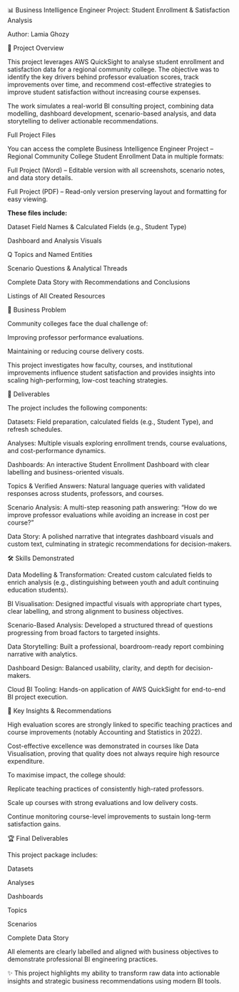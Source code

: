 📊 Business Intelligence Engineer Project: Student Enrollment & Satisfaction Analysis

Author: Lamia Ghozy

🚀 Project Overview

This project leverages AWS QuickSight to analyse student enrollment and satisfaction data for a regional community college. The objective was to identify the key drivers behind professor evaluation scores, track improvements over time, and recommend cost-effective strategies to improve student satisfaction without increasing course expenses.

The work simulates a real-world BI consulting project, combining data modelling, dashboard development, scenario-based analysis, and data storytelling to deliver actionable recommendations.

Full Project Files

You can access the complete Business Intelligence Engineer Project – Regional Community College Student Enrollment Data in multiple formats:

Full Project (Word)
 – Editable version with all screenshots, scenario notes, and data story details.

Full Project (PDF)
 – Read-only version preserving layout and formatting for easy viewing.

**These files include:**

Dataset Field Names & Calculated Fields (e.g., Student Type)

Dashboard and Analysis Visuals

Q Topics and Named Entities

Scenario Questions & Analytical Threads

Complete Data Story with Recommendations and Conclusions

Listings of All Created Resources

🎯 Business Problem

Community colleges face the dual challenge of:

Improving professor performance evaluations.

Maintaining or reducing course delivery costs.

This project investigates how faculty, courses, and institutional improvements influence student satisfaction and provides insights into scaling high-performing, low-cost teaching strategies.

📂 Deliverables

The project includes the following components:

Datasets: Field preparation, calculated fields (e.g., Student Type), and refresh schedules.

Analyses: Multiple visuals exploring enrollment trends, course evaluations, and cost-performance dynamics.

Dashboards: An interactive Student Enrollment Dashboard with clear labelling and business-oriented visuals.

Topics & Verified Answers: Natural language queries with validated responses across students, professors, and courses.

Scenario Analysis: A multi-step reasoning path answering: “How do we improve professor evaluations while avoiding an increase in cost per course?”

Data Story: A polished narrative that integrates dashboard visuals and custom text, culminating in strategic recommendations for decision-makers.

🛠️ Skills Demonstrated

Data Modelling & Transformation: Created custom calculated fields to enrich analysis (e.g., distinguishing between youth and adult continuing education students).

BI Visualisation: Designed impactful visuals with appropriate chart types, clear labelling, and strong alignment to business objectives.

Scenario-Based Analysis: Developed a structured thread of questions progressing from broad factors to targeted insights.

Data Storytelling: Built a professional, boardroom-ready report combining narrative with analytics.

Dashboard Design: Balanced usability, clarity, and depth for decision-makers.

Cloud BI Tooling: Hands-on application of AWS QuickSight for end-to-end BI project execution.

📌 Key Insights & Recommendations

High evaluation scores are strongly linked to specific teaching practices and course improvements (notably Accounting and Statistics in 2022).

Cost-effective excellence was demonstrated in courses like Data Visualisation, proving that quality does not always require high resource expenditure.

To maximise impact, the college should:

Replicate teaching practices of consistently high-rated professors.

Scale up courses with strong evaluations and low delivery costs.

Continue monitoring course-level improvements to sustain long-term satisfaction gains.

🏆 Final Deliverables

This project package includes:

Datasets

Analyses

Dashboards

Topics

Scenarios

Complete Data Story

All elements are clearly labelled and aligned with business objectives to demonstrate professional BI engineering practices.

✨ This project highlights my ability to transform raw data into actionable insights and strategic business recommendations using modern BI tools.
